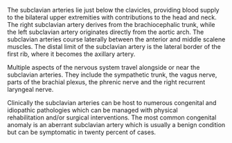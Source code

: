 The subclavian arteries lie just below the clavicles, providing blood supply to the bilateral upper extremities with contributions to the head and neck. The right subclavian artery derives from the brachiocephalic trunk, while the left subclavian artery originates directly from the aortic arch. The subclavian arteries course laterally between the anterior and middle scalene muscles. The distal limit of the subclavian artery is the lateral border of the first rib, where it becomes the axillary artery.

Multiple aspects of the nervous system travel alongside or near the subclavian arteries. They include the sympathetic trunk, the vagus nerve, parts of the brachial plexus, the phrenic nerve and the right recurrent laryngeal nerve.

Clinically the subclavian arteries can be host to numerous congenital and idiopathic pathologies which can be managed with physical rehabilitation and/or surgical interventions. The most common congenital anomaly is an aberrant subclavian artery which is usually a benign condition but can be symptomatic in twenty percent of cases.